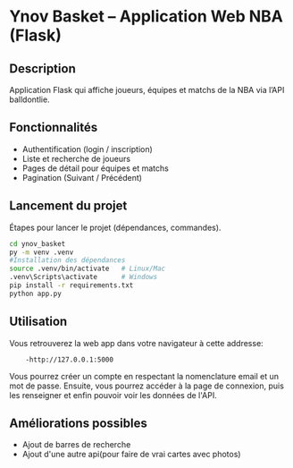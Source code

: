 # Ynov Basket – Application Web NBA (Flask)

## Description
Application Flask qui affiche joueurs, équipes et matchs de la NBA via l’API balldontlie.

## Fonctionnalités
- Authentification (login / inscription)
- Liste et recherche de joueurs
- Pages de détail pour équipes et matchs
- Pagination (Suivant / Précédent)

## Lancement du projet

Étapes pour lancer le projet (dépendances, commandes).
```bash
cd ynov_basket
py -m venv .venv
#Installation des dépendances
source .venv/bin/activate   # Linux/Mac
.venv\Scripts\activate      # Windows
pip install -r requirements.txt
python app.py
```



## Utilisation 

 Vous retrouverez la web app dans votre navigateur à cette addresse:
        
        -http://127.0.0.1:5000

Vous pourrez créer un compte en respectant la nomenclature email et un mot de passe. Ensuite, vous pourrez accéder à la page de connexion, puis les renseigner et enfin pouvoir voir les données de l'API.

## Améliorations possibles

- Ajout de barres de recherche
- Ajout d'une autre api(pour faire de vrai cartes avec photos)


